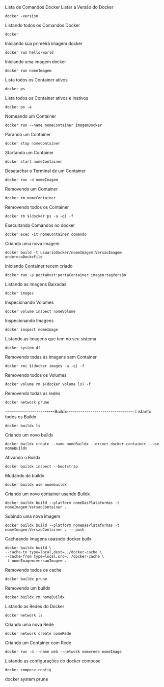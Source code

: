Lista de Comandos Docker
Listar a Versão do Docker
```
docker -version
```
Listando todos os Comandos Docker
```
docker
```
Iniciando sua primeira imagem docker
```
docker run hello-world
```
Iniciando uma imagem docker
```
docker run nomeImagem
```
Lista todos os Container ativos
```
docker ps
```
Lista todos os Container ativos e inativos
```
docker ps -a 
```
Nomeando um Container
```
docker run --name nomeContainer imagemDocker
```
Parando um Container
```
docker stop nomeContainer
```
Startando um Container
```
docker start nomeContainer
```
Desatachar o Terminal de um Container
```
docker run -d nomeImagem
```
Removendo um Container
```
docker rm nomeContainer
```
Removendo todos os Container
```
docker rm $(docker ps -a -q) -f
```
Execultando Comandos no docker
```
docker exec -it nomeContainer comando
```
Criando uma nova imagem
```
docker build -t usuarioDocker/nomeImagem:VersaoImagem enderecoDockeFile
```
Iniciando Container recem criado
```
docker run -p portaHost:portaContainer imagen:tagVersão
```
Listando as Imagens Baixadas
```
docker images
```
Inspecionando Volumes
```
docker volume inspect nomeVolume
```
Inspecionando Imagens
```
docker inspect nomeImage
```
Listando as Imagens que tem no seu sistema
```
docker system df
```
Removendo todas as imagens sem Container
```
docker rmi $(docker images -a -q) -f
```
Removendo todos os Volumes
```
docker volume rm $(docker volume ls) -f
```
Removendo todas as redes
```
docker network prune
```
-------------------------Buildx----------------------------------
Listanto todos os Buildx
```
docker buildx ls
```
Criando um novo buildx
```
docker buildx create --name nomeBuildx --driver docker-container --use nomeBuildx
```
Ativando o Buildx
```
docker buildx inspect --bootstrap
```
Mudando de buildx
```
docker buildx use nomebuildx
```
Criando um novo container usando Buildx
```
docker buildx build --platform nomeDasPlataformas -t nomeImagem:VersaoContainer .
```
Subindo uma nova imagem
```
docker buildx build --platform nomeDasPlataformas -t nomeImagem:VersaoContainer . -- push
```
Cacheando Imagens usasndo docker builx
```
docker buildx build \
--cache-to type=local,dest=../docker-cache \
--cache-from type=local,src=../docker-cache \
-t nomeImagem:versaoImagem .
```
Removendo todos os cache
```
docker buildx prune
```
Removendo um buildx
```
docker buildx rm nomeBuildx
```
Listando as Redes do Docker
```
docker network ls
```
Criando uma nova Rede
```
docker network create nomeRede
```
Criando um Container com Rede
```
docker run -d --name web --network nomerede nomeImage
```
Listando as configurações do docker compose
```
docker compose config
```


docker system prune

